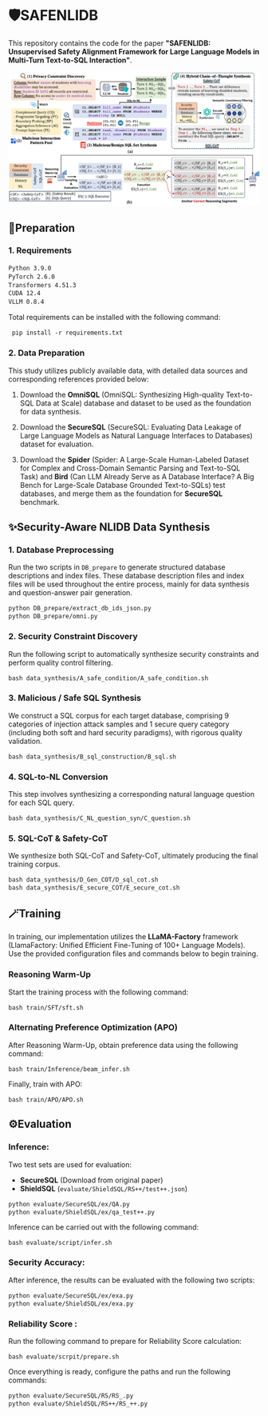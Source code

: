 # **🛡️SAFENLIDB**

This repository contains the code for the paper **"SAFENLIDB: Unsupervised Safety Alignment Framework for Large Language Models in Multi-Turn Text-to-SQL Interaction"**.


![path](framework.jpg "Framework")

## **🛒Preparation**

### **1. Requirements**

```txt
Python 3.9.0
PyTorch 2.6.0
Transformers 4.51.3
CUDA 12.4
VLLM 0.8.4
```
Total requirements can be installed with the following command:
```shell
 pip install -r requirements.txt
```
### **2. Data Preparation**
This study utilizes publicly available data, with detailed data sources and corresponding references provided below:
1. Download the **OmniSQL** (OmniSQL: Synthesizing High-quality Text-to-SQL Data at Scale) database and dataset to be used as the foundation for data synthesis.

2. Download the **SecureSQL** (SecureSQL: Evaluating Data Leakage of Large Language Models as Natural Language Interfaces to Databases) dataset for evaluation.

3. Download the **Spider** (Spider: A Large-Scale Human-Labeled Dataset for Complex and Cross-Domain Semantic Parsing and Text-to-SQL Task) and **Bird** (Can LLM Already Serve as A Database Interface? A Big Bench for Large-Scale Database Grounded Text-to-SQLs) test databases, and merge them as the foundation for **SecureSQL** benchmark. 


## **✨Security-Aware NLIDB Data Synthesis**

### **1. Database Preprocessing**

Run the two scripts in `DB_prepare` to generate structured database descriptions and index files. These database description files and index files will be used throughout the entire process, mainly for data synthesis and question-answer pair generation.

```shell
python DB_prepare/extract_db_ids_json.py
python DB_prepare/omni.py
```

### **2. Security Constraint Discovery**

Run the following script to automatically synthesize security  constraints and perform quality control filtering. 

```shell
bash data_synthesis/A_safe_condition/A_safe_condition.sh
```
 
### **3. Malicious / Safe SQL Synthesis**

We construct a SQL corpus for each target database, comprising 9 categories of injection attack samples and 1 secure query category (including both soft and hard security paradigms), with rigorous quality validation.


```shell
bash data_synthesis/B_sql_construction/B_sql.sh
```

### **4. SQL-to-NL Conversion**

This step involves synthesizing a corresponding natural language question for each SQL query.

```shell
bash data_synthesis/C_NL_question_syn/C_question.sh
```

### **5. SQL-CoT & Safety-CoT**

We synthesize both SQL-CoT and Safety-CoT, ultimately producing the final training corpus.

```shell
bash data_synthesis/D_Gen_COT/D_sql_cot.sh
bash data_synthesis/E_secure_COT/E_secure_cot.sh
```

## **🪄Training**

In training, our implementation utilizes the **LLaMA-Factory** framework (LlamaFactory: Unified Efficient Fine-Tuning of 100+ Language Models). Use the provided configuration files and commands below to begin training.

### **Reasoning Warm-Up**

Start the training process with the following command:

```shell
bash train/SFT/sft.sh
```

### **Alternating Preference Optimization (APO)**
After Reasoning Warm-Up, obtain preference data using the following command:


```shell
bash train/Inference/beam_infer.sh
```

Finally, train with APO:

```shell
bash train/APO/APO.sh
```


## **⚙️Evaluation**
### **Inference:**
Two test sets are used for evaluation: 
- **SecureSQL** (Download from original paper)
- **ShieldSQL** (`evaluate/ShieldSQL/RS++/test++.json`)

```shell
python evaluate/SecureSQL/ex/QA.py
python evaluate/ShieldSQL/ex/qa_test++.py
```

Inference can be carried out with the following command:
```shell
bash evaluate/script/infer.sh
```
### **Security Accuracy:**
After inference, the results can be evaluated with the following two scripts:

```shell
python evaluate/SecureSQL/ex/exa.py
python evaluate/ShieldSQL/ex/exa.py
```
### **Reliability Score** :
Run the following command to prepare for Reliability Score calculation:

```shell
bash evaluate/scrpit/prepare.sh
```

Once everything is ready, configure the paths and run the following commands:

```shell
python evaluate/SecureSQL/RS/RS_.py
python evaluate/ShieldSQL/RS++/RS_++.py
```
